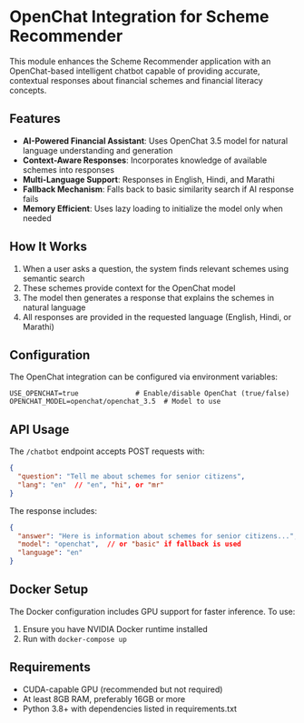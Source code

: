 # OpenChat Integration for Scheme Recommender

This module enhances the Scheme Recommender application with an OpenChat-based intelligent chatbot capable of providing accurate, contextual responses about financial schemes and financial literacy concepts.

## Features

- **AI-Powered Financial Assistant**: Uses OpenChat 3.5 model for natural language understanding and generation
- **Context-Aware Responses**: Incorporates knowledge of available schemes into responses
- **Multi-Language Support**: Responses in English, Hindi, and Marathi
- **Fallback Mechanism**: Falls back to basic similarity search if AI response fails
- **Memory Efficient**: Uses lazy loading to initialize the model only when needed

## How It Works

1. When a user asks a question, the system finds relevant schemes using semantic search
2. These schemes provide context for the OpenChat model
3. The model then generates a response that explains the schemes in natural language
4. All responses are provided in the requested language (English, Hindi, or Marathi)

## Configuration

The OpenChat integration can be configured via environment variables:

```
USE_OPENCHAT=true              # Enable/disable OpenChat (true/false)
OPENCHAT_MODEL=openchat/openchat_3.5  # Model to use
```

## API Usage

The `/chatbot` endpoint accepts POST requests with:

```json
{
  "question": "Tell me about schemes for senior citizens",
  "lang": "en"  // "en", "hi", or "mr"
}
```

The response includes:

```json
{
  "answer": "Here is information about schemes for senior citizens...",
  "model": "openchat",  // or "basic" if fallback is used
  "language": "en"
}
```

## Docker Setup

The Docker configuration includes GPU support for faster inference. To use:

1. Ensure you have NVIDIA Docker runtime installed
2. Run with `docker-compose up`

## Requirements

- CUDA-capable GPU (recommended but not required)
- At least 8GB RAM, preferably 16GB or more
- Python 3.8+ with dependencies listed in requirements.txt

